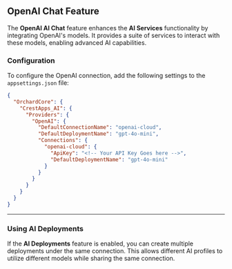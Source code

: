 ## OpenAI Chat Feature

The **OpenAI AI Chat** feature enhances the **AI Services** functionality by integrating OpenAI's models. It provides a suite of services to interact with these models, enabling advanced AI capabilities.

### Configuration

To configure the OpenAI connection, add the following settings to the `appsettings.json` file:

```json
{
  "OrchardCore": {
    "CrestApps_AI": {
      "Providers": {
        "OpenAI": {
          "DefaultConnectionName": "openai-cloud",
          "DefaultDeploymentName": "gpt-4o-mini",
          "Connections": {
            "openai-cloud": {
              "ApiKey": "<!-- Your API Key Goes here -->",
              "DefaultDeploymentName": "gpt-4o-mini"
            }
          }
        }
      }
    }
  }
}
```

---

### Using AI Deployments  

If the **AI Deployments** feature is enabled, you can create multiple deployments under the same connection. This allows different AI profiles to utilize different models while sharing the same connection.  
